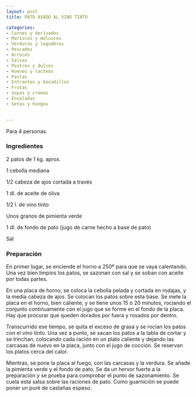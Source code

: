 ```yaml
---
layout: post
title: PATO ASADO AL VINO TINTO

categories:
- Carnes y derivados
- Mariscos y moluscos
- Verduras y legumbres
- Pescados
- Arroces
- Salsas
- Postres y dulces
- Huevos y lacteos
- Pastas
- Entrantes y bocadillos
- Frutas
- Sopas y cremas
- Ensaladas
- Setas y hongos
 

---
```

Para 4 personas.

<h3>Ingredientes</h3>

2 patos de 1 kg. aprox.

1 cebolla mediana

1/2 cabeza de ajos cortada a través

1 dl. de aceite de oliva

1/2 l. de vino tinto

Unos granos de pimienta verde

1 dl. de fondo de pato (jugo de carne hecho a base de pato)

Sal

<h3>Preparación</h3>

En primer lugar, se enciende el horno a 250&ordm; para que se vaya calentando. Una vez bien limpios los patos, se sazonan con sal y se soban con aceite por todas partes.

En una placa de horno, se coloca la cebolla pelada y cortada en rodajas, y la media cabeza de ajos. Se colocan los patos sobre esta base. Se mete la placa en el horno, bien caliente, y se tiene unos 15 ó 20 minutos, rociando el conjunto continuamente con el jugo que se forme en el fondo de la placa. Hay que procurar que queden dorados por fuera y rosados por dentro.

Transcurrido ese tiempo, se quita el exceso de grasa y se rocían los patos con el vino tinto. Una vez a punto, se sacan los patos a la tabla de cortar y se trinchan, colocando cada ración en un plato caliente y dejando las carcasas de nuevo en la placa, junto con el jugo de cocción. Se reservan los platos cerca del calor.

Mientras, se pone la placa al fuego, con las carcasas y la verdura. Se añade la pimienta verde y el fondo de pato. Se da un hervor fuerte a la preparación y se prueba para comprobar el punto de sazonamiento. Se cuela esta salsa sobre las raciones de pato. Como guarnición se puede poner un puré de castañas espeso.

